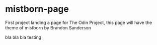 # mistborn-page
First project landing a page for The Odin Project, this page will have the theme of mistborn by Brandon Sanderson

bla bla bla testing